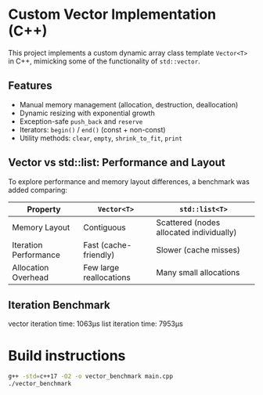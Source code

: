 # Custom Vector Implementation (C++)

This project implements a custom dynamic array class template `Vector<T>` in C++, mimicking some of the functionality of `std::vector`.

## Features

- Manual memory management (allocation, destruction, deallocation)
- Dynamic resizing with exponential growth
- Exception-safe `push_back` and `reserve`
- Iterators: `begin()` / `end()` (const + non-const)
- Utility methods: `clear`, `empty`, `shrink_to_fit`, `print`

## Vector vs std::list: Performance and Layout

To explore performance and memory layout differences, a benchmark was added comparing:

| Property                  | `Vector<T>`                        | `std::list<T>`                     |
|--------------------------|-------------------------------------|------------------------------------|
| Memory Layout            | Contiguous                         | Scattered (nodes allocated individually) |
| Iteration Performance    | Fast (cache-friendly)              | Slower (cache misses)             |
| Allocation Overhead      | Few large reallocations            | Many small allocations            |

## Iteration Benchmark

vector iteration time: 1063μs
list iteration time: 7953μs

# Build instructions

```bash
g++ -std=c++17 -O2 -o vector_benchmark main.cpp
./vector_benchmark
